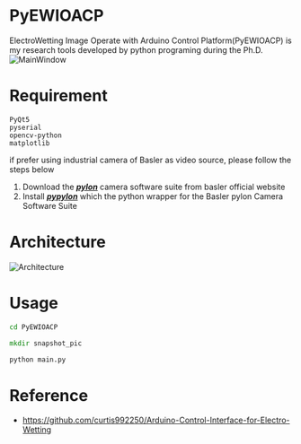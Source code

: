 # PyEWIOACP
ElectroWetting Image Operate with Arduino Control Platform(PyEWIOACP) is my research tools developed by python programing during the Ph.D.
![MainWindow](https://i.imgur.com/sQ9I8NG.png)

# Requirement
```text
PyQt5
pyserial
opencv-python
matplotlib
```
if prefer using industrial camera of Basler as video source, please follow the steps below

1. Download the [**_pylon_**](https://www.baslerweb.com/en/sales-support/downloads/software-downloads/) camera software suite from basler official website
2. Install [**_pypylon_**](https://github.com/basler/pypylon) which the python wrapper for the Basler pylon Camera Software Suite

# Architecture
![Architecture](https://i.imgur.com/tCcktXx.png)

# Usage
```cmd
cd PyEWIOACP

mkdir snapshot_pic

python main.py
```

# Reference

* <https://github.com/curtis992250/Arduino-Control-Interface-for-Electro-Wetting>